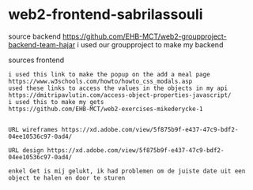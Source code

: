 # web2-frontend-sabrilassouli
source backend 
https://github.com/EHB-MCT/web2-groupproject-backend-team-hajar i used our groupproject to make my backend



sources frontend
~~~~~~~~~~~~~~~~~~~~~~~~~~~~~~~~~~~~~~~~~~~~~~~~~~~~~~~~~~~~~~~~~~~~~~~~~~~~
i used this link to make the popup on the add a meal page
https://www.w3schools.com/howto/howto_css_modals.asp
used these links to access the values in the objects in my api
https://dmitripavlutin.com/access-object-properties-javascript/
i used this to make my gets
https://github.com/EHB-MCT/web2-exercises-mikederycke-1


URL wireframes https://xd.adobe.com/view/5f875b9f-e437-47c9-bdf2-04ee10536c97-0ad4/

URL design https://xd.adobe.com/view/5f875b9f-e437-47c9-bdf2-04ee10536c97-0ad4/

enkel Get is mij gelukt, ik had problemen om de juiste date uit een object te halen en door te sturen 
